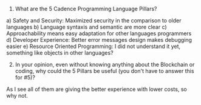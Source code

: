 1.	What are the 5 Cadence Programming Language Pillars?

a)	Safety and Security: Maximized security in the comparison to older languages
b)	Language syntaxis and semantic are more clear
c)	Approachability means easy adaptation for other languages programmers
d)	Developer Experience: Better error messages design makes debugging easier
e)	Resource Oriented Programming: I did not understand it yet, something like objects in other languages? 

2.	In your opinion, even without knowing anything about the Blockchain or coding, why could the 5 Pillars be useful (you don't have to answer this for #5)?

As I see all of them are giving the better experience with lower costs, so why not.

